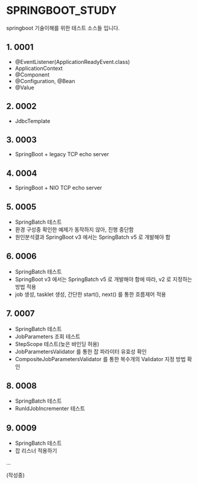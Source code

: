 # SPRINGBOOT_STUDY

 springboot 기술이해를 위한 테스트 소스들 입니다.
 
 
## 1. 0001
-  @EventListener(ApplicationReadyEvent.class)
-  ApplicationContext 
- @Component
- @Configuration, @Bean
- @Value


## 2. 0002
- JdbcTemplate


## 3. 0003 
- SpringBoot + legacy TCP echo server 


## 4. 0004
- SpringBoot + NIO TCP echo server


## 5. 0005
- SpringBatch 테스트
- 환경 구성중 확인한 예제가 동작하지 않아, 진행 중단함
- 원인분석결과 SpringBoot v3 에서는 SpringBatch v5 로 개발해야 함


## 6. 0006
- SpringBatch 테스트
- SpringBoot v3 에서는 SpringBatch v5 로 개발해야 함에 따라, v2 로 지정하는 방법 적용
- job 생성, tasklet 생성, 간단한 start(), next() 를 통한 흐름제어 적용


## 7. 0007
- SpringBatch 테스트
- JobParameters 조회 테스트
- StepScope 테스트(늦은 바인딩 허용)
- JobParametersValidator 를 통한 잡 파라미터 유효성 확인
- CompositeJobParametersValidator 를 통한 복수개의 Validator 지정 방법 확인


## 8. 0008
- SpringBatch 테스트
- RunIdJobIncrementer 테스트


## 9. 0009
- SpringBatch 테스트
- 잡 리스너 적용하기


...

  
(작성중)
